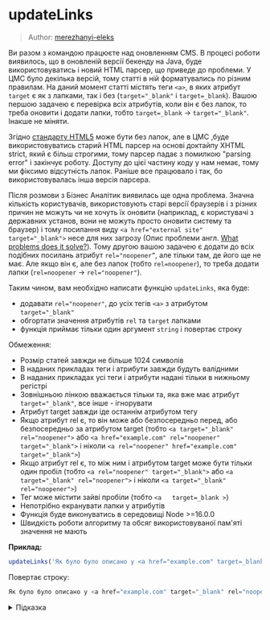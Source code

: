 # updateLinks

> Author: [merezhanyi-eleks](https://github.com/merezhanyi-eleks)

Ви разом з командою працюєте над оновленням CMS. В процесі роботи виявилось, що в оновленій версії бекенду на Java, буде використовуватись і новий HTML парсер, що приведе до проблеми. У ЦМС було декілька версій, тому статті в ній форматувались по різним правилам. На даний момент статті містять теги `<a>`, в яких атрибут `target` є як з лапками, так і без (`target="_blank"` і `target=_blank`). Вашою першою задачею є перевірка всіх атрибутів, коли він є без лапок, то треба оновити і додати лапки, тобто `target=_blank` -> `target="_blank"`. Інакше не міняти.

Згідно [стандарту HTML5](https://stackoverflow.com/questions/13056683/html-attribute-with-without-quotes) може бути без лапок, але в ЦМС ,буде використовуватись старий HTML парсер на основі доктайпу XHTML strict, який є більш строгими, тому парсер падає з помилкою "parsing error" і закінчує роботу. Доступу до цієї частину коду у нам немає, тому ми фіксимо відсутність лапок. Раніше все працювало і так, бо використовувалась інша версія парсера.

Після розмови з Бізнес Аналітик виявилась ще одна проблема. Значна кількість користувачів, використовують старі версії браузерів і з різних причин не можуть чи не хочуть їх оновити (наприклад, є користувачі з державних установ, вони не можуть просто оновити систему та браузер) і тому посилання виду `<a href="external site" target="_blank">` несе для них загрозу (Опис проблеми англ. [What problems does it solve?](https://mathiasbynens.github.io/rel-noopener/)). Тому другою вашою задачею є додати до всіх подібних посилань атрибут `rel="noopener”`, але тільки там, де його ще не має. Але якщо він є, але без лапок (тобто `rel=noopener`), то треба додати лапки (`rel=noopener` -> `rel="noopener"`).

Таким чином, вам необхідно написати функцію `updateLinks`, яка буде:

- додавати `rel="noopener"`, до усіх тегів `<a>` з атрибутом `target="_blank"`
- обгортати значення атрибутів `rel` та `target` лапками
- функція приймає тільки один аргумент `string` і повертає строку

Обмеження:

- Розмір статей завжди не більше 1024 символів
- В наданих прикладах теги і атрибути завжди будуть валідними
- В наданих прикладах усі теги і атрибути надані тільки в нижньому регістрі
- Зовнішньою лінкою вважається тільки та, яка вже має атрибут `target="_blank"`, все інше - ігнорувати
- Атрибут target завжди іде останнім атрибутом тегу
- Якщо атрибут rel є, то він може або безпосередньо перед, або безпосередньо за атрибутом target (тобто `<a target="_blank" rel="noopener">` або `<a href="example.com" rel="noopener" target="_blank">` і ніколи `<a rel="noopener" href="example.com" target="_blank">`)
- Якщо атрибут rel є, то між ним і атрибутом target може бути тільки один пробіл (тобто `<a rel="noopener" target="_blank">` або `<a target="_blank" rel="noopener">` і ніколи `<a target="_blank"    rel="noopener">`)
- Тег може містити зайві пробіли (тобто `<a   target=_blank >`)
- Непотрібно екранувати лапки у атрибутів
- Функція буде виконуватись в середовищі Node >=16.0.0
- Швидкість роботи алгоритму та обсяг використовуваної пам'яті значення не мають

**Приклад:**

```js
updateLinks('Як було було описано у <a href="example.com" target=_blank>частині 1</a>, історія створення HTTP налічує тисячу років, ще з <a href="#1">епохи dot-комів</a>!');
```

Повертає строку:

```js
Як було було описано у <a href="example.com" target="_blank" rel="noopener">частині 1</a>, історія створення HTTP налічує тисячу, років ще з <a href="#1">епохи dot-комів</a>!
```

<details>
  <summary>Підказка</summary>

___

  Найпростішим способом вирішення задачі буде використання методу [replaceAll](https://developer.mozilla.org/en-US/docs/Web/JavaScript/Reference/Global_Objects/String/replaceAll), як було показано в завданні [removeStringSpace](tracks/basic/14-removeStringSpace/), та регулярних виразів (["Regular expression syntax cheatsheet"](https://developer.mozilla.org/en-US/docs/Web/JavaScript/Guide/Regular_Expressions/Cheatsheet))

  **Увага:** Використовуючи регулярні вирази, перевіряйте, що саме [підтримується у цільовому браузері чи рантаймі](http://kangax.github.io/compat-table/es2016plus/).

  **Алгоритм дій:**

  1. Якщо текст не містить посилань на зовнішні ресурси, то повернути його
  1. Інакше, замінити усі `target=_blank` на `target="_blank"`
  1. Для усіх тегів, що мають `target="_blank"` перевірити, чи вони вже містять `rel="noopener"`
  1. Для тих, що містять додати лапки, якщо немає
  1. Для інших додати `rel="noopener"`

</details>
